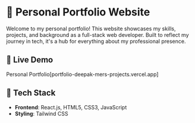 # 💼 Personal Portfolio Website

Welcome to my personal portfolio! This website showcases my skills, projects, and background as a full-stack web developer. Built to reflect my journey in tech, it's a hub for everything about my professional presence.

## 🔗 Live Demo

Personal Portfolio[portfolio-deepak-mers-projects.vercel.app]

## 🚀 Tech Stack

- **Frontend**: React.js, HTML5, CSS3, JavaScript
- **Styling**: Tailwind CSS


